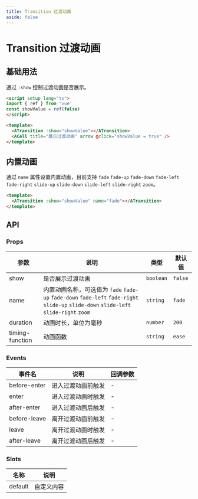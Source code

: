 ```yaml
---
title: Transition 过渡动画
aside: false
---
```


# Transition 过渡动画

## 基础用法

通过 `:show` 控制过渡动画是否展示。

```html
<script setup lang="ts">
import { ref } from 'vue'
const showValue = ref(false)
</script>

<template>
  <ATransition :show="showValue"></ATransition>
  <ACell title="展示过渡动画" arrow @click="showValue = true" />
</template>
```

## 内置动画

通过 `name` 属性设置内置动画，目前支持 `fade` `fade-up` `fade-down` `fade-left` `fade-right` `slide-up` `slide-down` `slide-left` `slide-right` `zoom`。

```html
<template>
  <ATransition :show="showValue" name="fade"></ATransition>
</template>
```

## API

### Props

| 参数 | 说明 | 类型 | 默认值 |
| --- | --- | --- | --- |
| show | 是否展示过渡动画 | `boolean` | `false` |
| name | 内置动画名称，可选值为 `fade` `fade-up` `fade-down` `fade-left` `fade-right` `slide-up` `slide-down` `slide-left` `slide-right` `zoom` | `string` | `fade` |
| duration | 动画时长，单位为毫秒 | `number` | `200` |
| timing-function | 动画函数 | `string` | `ease` |

### Events

| 事件名 | 说明 | 回调参数 |
| --- | --- | --- |
| before-enter | 进入过渡动画前触发 | - |
| enter | 进入过渡动画时触发 | - |
| after-enter | 进入过渡动画后触发 | - |
| before-leave | 离开过渡动画前触发 | - |
| leave | 离开过渡动画时触发 | - |
| after-leave | 离开过渡动画后触发 | - |

### Slots

| 名称 | 说明 |
| --- | --- |
| default | 自定义内容 |
